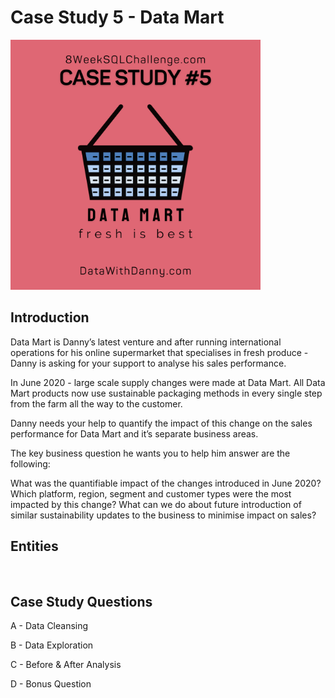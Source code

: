 # Case Study 5 - Data Mart
<img src = "https://github.com/lion-star-gold/8-week-SQL-challenge/blob/main/Case%20Study%205%20-%20Data%20Mart/main_image.png" width = "400">

## Introduction
Data Mart is Danny’s latest venture and after running international operations for his online supermarket that specialises in fresh produce - Danny is asking for your support to analyse his sales performance.

In June 2020 - large scale supply changes were made at Data Mart. All Data Mart products now use sustainable packaging methods in every single step from the farm all the way to the customer.

Danny needs your help to quantify the impact of this change on the sales performance for Data Mart and it’s separate business areas.

The key business question he wants you to help him answer are the following:

What was the quantifiable impact of the changes introduced in June 2020?
Which platform, region, segment and customer types were the most impacted by this change?
What can we do about future introduction of similar sustainability updates to the business to minimise impact on sales?

## Entities
<img src = "">

## Case Study Questions

A - Data Cleansing

B - Data Exploration

C - Before & After Analysis

D - Bonus Question
